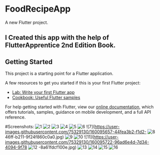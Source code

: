 # FoodRecipeApp

A new Flutter project.

## I Created this app with the help of FlutterApprentice 2nd Edition Book.

## Getting Started

This project is a starting point for a Flutter application.

A few resources to get you started if this is your first Flutter project:

- [Lab: Write your first Flutter app](https://flutter.dev/docs/get-started/codelab)
- [Cookbook: Useful Flutter samples](https://flutter.dev/docs/cookbook)

For help getting started with Flutter, view our
[online documentation](https://flutter.dev/docs), which offers tutorials,
samples, guidance on mobile development, and a full API reference.

#Screenshots:
![1](https://user-images.githubusercontent.com/75329130/160095590-292c0b19-0fb1-4167-898d-a9929b402035.jpg)
![2](https://user-images.githubusercontent.com/75329130/160095600-b3408de7-a4c7-491c-9957-6ed4ef31937a.jpg)
![3](https://user-images.githubusercontent.com/75329130/160095617-89cdaf5e-1019-4c66-8f1f-a1b7633e691a.jpg)
![4](https://user-images.githubusercontent.com/75329130/160095635-e598149e-01f4-4ccf-aaa8-c913f73e04c0.jpg)
![5](https://user-images.githubusercontent.com/75329130/160095641-25e6c5fe-660d-4137-abf6-d0a0d49ba787.jpg)
![6](https://user-images.githubusercontent.com/75329130/160095651-c2274f0a-bd9b-450d-b3bd-4e74cb4151e5.jpg)
![7](https://user-images.githubusercontent.com/75329130/160095657-44fea3b2-f1d2-
![8](https://user-images.githubusercontent.com/75329130/160095663-b9045811-30b4-45c3-838b-aaf03222ea24.jpg)
46ff-b211-9f24f860c0a0.jpg)
![9](https://user-images.githubusercontent.com/75329130/160095691-1a23b9a0-1234-4b97-9dea-a55c4d7a2cb3.jpg)
![10](https://user-images.githubusercontent.com/75329130/160095710-ff16e8ad-cd58-49b5-ba81-4e34034f0bc8.jpg)
![11](https://user-images.githubusercontent.com/75329130/160095722-96ad6e4d-7d34-4094-9f78
![12](https://user-images.githubusercontent.com/75329130/160095731-290ef5de-ac56-4ed4-a2bb-b558fb28657b.jpg)
-8a61fdcf100e.jpg)
![13](https://user-images.githubusercontent.com/75329130/160095735-f61723fb-8014-4702-8c04-14e601bf01f7.jpg)
![14](https://user-images.githubusercontent.com/75329130/160095745-df925e03-105a-477c-971d-0bed5c577780.jpg)
![15](https://user-images.githubusercontent.com/75329130/160095760-38e473f1-0b0f-43c6-a02b-89523237d217.jpg)
![16](https://user-images.githubusercontent.com/75329130/160095769-bbfcdf78-c190-48a4-bf72-f74f4c080f5d.jpg)
